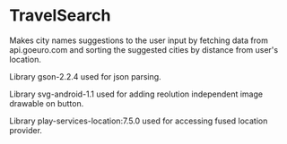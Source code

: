 # TravelSearch

Makes city names suggestions to the user input by fetching data from api.goeuro.com and sorting the suggested cities by distance from user's location.

Library gson-2.2.4 used for json parsing.

Library svg-android-1.1 used for adding reolution independent image drawable on button.

Library play-services-location:7.5.0 used for accessing fused location provider.
